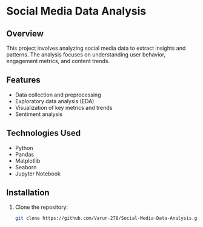 # Social Media Data Analysis

## Overview
This project involves analyzing social media data to extract insights and patterns. The analysis focuses on understanding user behavior, engagement metrics, and content trends.

## Features
- Data collection and preprocessing
- Exploratory data analysis (EDA)
- Visualization of key metrics and trends
- Sentiment analysis

## Technologies Used
- Python
- Pandas
- Matplotlib
- Seaborn
- Jupyter Notebook

## Installation
1. Clone the repository:
   ```bash
   git clone https://github.com/Varun-278/Social-Media-Data-Analysis.git

